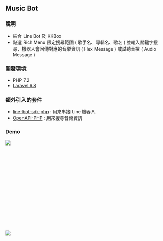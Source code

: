 ## Music Bot

### 說明
- 結合 Line Bot 及 KKBox
- 點選 Rich Menu 限定搜尋範圍 ( 歌手名、專輯名、歌名 ) 並輸入關鍵字搜尋，機器人會回傳對應的音樂資訊 ( Flex Message ) 或試聽音檔 ( Audio Message )

### 開發環境
- PHP 7.2 
- [Laravel 6.8](https://laravel.com/)

### 額外引入的套件
- [line-bot-sdk-php](https://github.com/line/line-bot-sdk-php) : 用來串接 Line 機器人 
- [OpenAPI-PHP](https://github.com/KKBOX/OpenAPI-PHP) : 用來搜尋音樂資訊 

### Demo
<img src="https://raw.githubusercontent.com/uhcakip/linebot-music-demo/master/linebot-music-demo-1.jpg" style="max-width: 50%; min-height: 266px;">
<br>
<br>
<img src="https://raw.githubusercontent.com/uhcakip/linebot-music-demo/master/linebot-music-demo-2.jpg" style="max-width: 50%; min-height: 266px;">